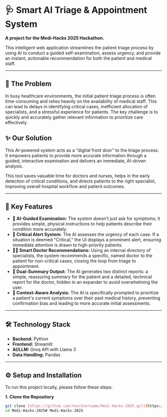 # 🩺 Smart AI Triage & Appointment System

**A project for the Medi-Hacks 2025 Hackathon.**

This intelligent web application streamlines the patient triage process by using AI to conduct a guided self-examination, assess urgency, and provide an instant, actionable recommendation for both the patient and medical staff.

---

## 🚀 The Problem

In busy healthcare environments, the initial patient triage process is often time-consuming and relies heavily on the availability of medical staff. This can lead to delays in identifying critical cases, inefficient allocation of specialists, and a stressful experience for patients. The key challenge is to quickly and accurately gather relevant information to prioritize care effectively.

## ✨ Our Solution

This AI-powered system acts as a "digital front door" to the triage process. It empowers patients to provide more accurate information through a guided, interactive examination and delivers an immediate, AI-driven analysis.

This tool saves valuable time for doctors and nurses, helps in the early detection of critical conditions, and directs patients to the right specialist, improving overall hospital workflow and patient outcomes.

---

## 🌟 Key Features

* **🤖 AI-Guided Examination:** The system doesn't just ask for symptoms; it provides simple, physical instructions to help patients describe their condition more accurately.
* **🚨 Critical Alert System:** The AI assesses the urgency of each case. If a situation is deemed "Critical," the UI displays a prominent alert, ensuring immediate attention is drawn to high-priority patients.
* **🧑‍⚕️ Smart Doctor Recommendations:** Using an internal directory of specialists, the system recommends a specific, named doctor to the patient for non-critical cases, closing the loop from triage to appointment.
* **📄 Dual-Summary Output:** The AI generates two distinct reports: a simple, reassuring summary for the patient and a detailed, technical report for the doctor, hidden in an expander to avoid overwhelming the user.
* **🧠 Context-Aware Analysis:** The AI is specifically prompted to prioritize a patient's current symptoms over their past medical history, preventing confirmation bias and leading to more accurate initial assessments.

---

## 🛠️ Technology Stack

* **Backend:** Python
* **Frontend:** Streamlit
* **AI/LLM:** Groq API with Llama 3
* **Data Handling:** Pandas

---

## ⚙️ Setup and Installation

To run this project locally, please follow these steps:

**1. Clone the Repository**
```bash
git clone [https://github.com/YourUsername/Medi-Hacks-2025.git](https://github.com/YourUsername/Medi-Hacks-2025.git)
cd Medi-Hacks-2025# Medi-Hacks-2025
